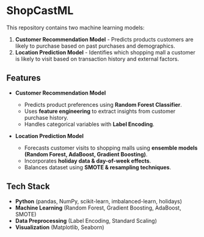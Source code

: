 # ShopCastML

This repository contains two machine learning models:  
1. **Customer Recommendation Model** - Predicts products customers are likely to purchase based on past purchases and demographics.  
2. **Location Prediction Model** - Identifies which shopping mall a customer is likely to visit based on transaction history and external factors.  

## Features
- **Customer Recommendation Model**  
  - Predicts product preferences using **Random Forest Classifier**.  
  - Uses **feature engineering** to extract insights from customer purchase history.  
  - Handles categorical variables with **Label Encoding**.  

- **Location Prediction Model**  
  - Forecasts customer visits to shopping malls using **ensemble models (Random Forest, AdaBoost, Gradient Boosting)**.  
  - Incorporates **holiday data & day-of-week effects**.  
  - Balances dataset using **SMOTE & resampling techniques**.  

## Tech Stack
- **Python** (pandas, NumPy, scikit-learn, imbalanced-learn, holidays)  
- **Machine Learning** (Random Forest, Gradient Boosting, AdaBoost, SMOTE)  
- **Data Preprocessing** (Label Encoding, Standard Scaling)  
- **Visualization** (Matplotlib, Seaborn)  

